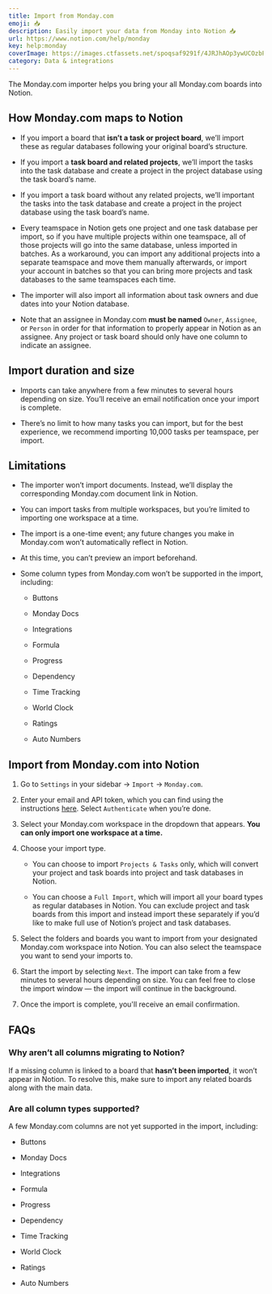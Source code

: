 ```yaml
---
title: Import from Monday.com
emoji: 📥
description: Easily import your data from Monday into Notion 📥
url: https://www.notion.com/help/monday
key: help:monday
coverImage: https://images.ctfassets.net/spoqsaf9291f/4JRJhAOp3ywUCOzbPXmTMO/47a27659e090c3cffdf49f875aa628b9/Group_19__1_.png
category: Data & integrations
---
```


The Monday.com importer helps you bring your all Monday.com boards into Notion.

## How Monday.com maps to Notion

* If you import a board that **isn’t a task or project board**, we’ll import these as regular databases following your original board’s structure.

* If you import a **task board and related projects**, we’ll import the tasks into the task database and create a project in the project database using the task board’s name.

* If you import a task board without any related projects, we’ll important the tasks into the task database and create a project in the project database using the task board’s name.

* Every teamspace in Notion gets one project and one task database per import, so if you have multiple projects within one teamspace, all of those projects will go into the same database, unless imported in batches. As a workaround, you can import any additional projects into a separate teamspace and move them manually afterwards, or import your account in batches so that you can bring more projects and task databases to the same teamspaces each time.

* The importer will also import all information about task owners and due dates into your Notion database.

* Note that an assignee in Monday.com **must be named** `Owner`, `Assignee`, or `Person` in order for that information to properly appear in Notion as an assignee. Any project or task board should only have one column to indicate an assignee.

## Import duration and size

* Imports can take anywhere from a few minutes to several hours depending on size. You’ll receive an email notification once your import is complete.

* There’s no limit to how many tasks you can import, but for the best experience, we recommend importing 10,000 tasks per teamspace, per import.

## Limitations

* The importer won’t import documents. Instead, we’ll display the corresponding Monday.com document link in Notion.

* You can import tasks from multiple workspaces, but you’re limited to importing one workspace at a time.

* The import is a one-time event; any future changes you make in Monday.com won’t automatically reflect in Notion.

* At this time, you can’t preview an import beforehand.

* Some column types from Monday.com won’t be supported in the import, including:

  * Buttons

  * Monday Docs

  * Integrations

  * Formula

  * Progress

  * Dependency

  * Time Tracking

  * World Clock

  * Ratings

  * Auto Numbers

## Import from Monday.com into Notion

1. Go to `Settings` in your sidebar → `Import` → `Monday.com`.

2. Enter your email and API token, which you can find using the instructions [here](https://developer.monday.com/api-reference/docs/authentication#accessing-api-tokens). Select `Authenticate` when you’re done.

3. Select your Monday.com workspace in the dropdown that appears. **You can only import one workspace at a time.**

4. Choose your import type.

   * You can choose to import `Projects & Tasks` only, which will convert your project and task boards into project and task databases in Notion.

   * You can choose a `Full Import`, which will import all your board types as regular databases in Notion. You can exclude project and task boards from this import and instead import these separately if you’d like to make full use of Notion’s project and task databases.

5. Select the folders and boards you want to import from your designated Monday.com workspace into Notion. You can also select the teamspace you want to send your imports to.

6. Start the import by selecting `Next`. The import can take from a few minutes to several hours depending on size. You can feel free to close the import window — the import will continue in the background.

7. Once the import is complete, you'll receive an email confirmation.


## FAQs

### Why aren’t all columns migrating to Notion?

If a missing column is linked to a board that **hasn’t been imported**, it won’t appear in Notion. To resolve this, make sure to import any related boards along with the main data.


### Are all column types supported?

A few Monday.com columns are not yet supported in the import, including:

* Buttons

* Monday Docs

* Integrations

* Formula

* Progress

* Dependency

* Time Tracking

* World Clock

* Ratings

* Auto Numbers
